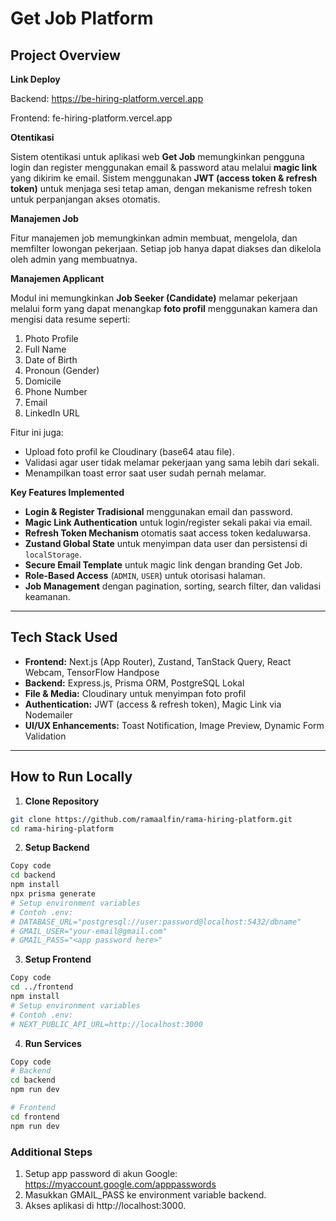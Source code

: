 # Get Job Platform

## Project Overview

**Link Deploy**

Backend: https://be-hiring-platform.vercel.app

Frontend: fe-hiring-platform.vercel.app

**Otentikasi**

Sistem otentikasi untuk aplikasi web **Get Job** memungkinkan pengguna login dan register menggunakan email & password atau melalui **magic link** yang dikirim ke email. Sistem menggunakan **JWT (access token & refresh token)** untuk menjaga sesi tetap aman, dengan mekanisme refresh token untuk perpanjangan akses otomatis.

**Manajemen Job**

Fitur manajemen job memungkinkan admin membuat, mengelola, dan memfilter lowongan pekerjaan. Setiap job hanya dapat diakses dan dikelola oleh admin yang membuatnya.

**Manajemen Applicant**

Modul ini memungkinkan **Job Seeker (Candidate)** melamar pekerjaan melalui form yang dapat menangkap **foto profil** menggunakan kamera dan mengisi data resume seperti:

1. Photo Profile  
2. Full Name  
3. Date of Birth  
4. Pronoun (Gender)  
5. Domicile  
6. Phone Number  
7. Email  
8. LinkedIn URL  

Fitur ini juga:

- Upload foto profil ke Cloudinary (base64 atau file).  
- Validasi agar user tidak melamar pekerjaan yang sama lebih dari sekali.  
- Menampilkan toast error saat user sudah pernah melamar.  

**Key Features Implemented**

- **Login & Register Tradisional** menggunakan email dan password.  
- **Magic Link Authentication** untuk login/register sekali pakai via email.  
- **Refresh Token Mechanism** otomatis saat access token kedaluwarsa.  
- **Zustand Global State** untuk menyimpan data user dan persistensi di `localStorage`.  
- **Secure Email Template** untuk magic link dengan branding Get Job.  
- **Role-Based Access** (`ADMIN`, `USER`) untuk otorisasi halaman.  
- **Job Management** dengan pagination, sorting, search filter, dan validasi keamanan.  

---

## Tech Stack Used

- **Frontend:** Next.js (App Router), Zustand, TanStack Query, React Webcam, TensorFlow Handpose  
- **Backend:** Express.js, Prisma ORM, PostgreSQL Lokal  
- **File & Media:** Cloudinary untuk menyimpan foto profil  
- **Authentication:** JWT (access & refresh token), Magic Link via Nodemailer  
- **UI/UX Enhancements:** Toast Notification, Image Preview, Dynamic Form Validation  

---

## How to Run Locally

1. **Clone Repository**

```bash
git clone https://github.com/ramaalfin/rama-hiring-platform.git
cd rama-hiring-platform
```

2. **Setup Backend**

```bash
Copy code
cd backend
npm install
npx prisma generate
# Setup environment variables
# Contoh .env:
# DATABASE_URL="postgresql://user:password@localhost:5432/dbname"
# GMAIL_USER="your-email@gmail.com"
# GMAIL_PASS="<app password here>"
```

3. **Setup Frontend**

```bash
Copy code
cd ../frontend
npm install
# Setup environment variables
# Contoh .env:
# NEXT_PUBLIC_API_URL=http://localhost:3000
```

4. **Run Services**

```bash
Copy code
# Backend
cd backend
npm run dev

# Frontend
cd frontend
npm run dev
```

### Additional Steps

1. Setup app password di akun Google: https://myaccount.google.com/apppasswords
2. Masukkan GMAIL_PASS ke environment variable backend.
3. Akses aplikasi di http://localhost:3000.
